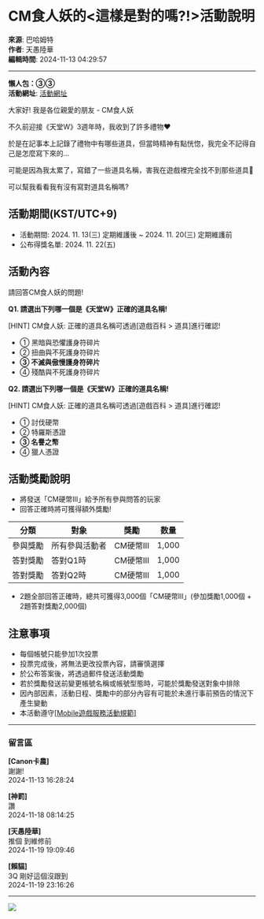 # CM食人妖的<這樣是對的嗎?!>活動說明

**來源**: 巴哈姆特  
**作者**: 天愚陸華  
**編輯時間**: 2024-11-13 04:29:57  

---

**懶人包：③③**  
**活動網址**: [活動網址](https://ref.gamer.com.tw/redir.php?url=https%3A%2F%2Flineagew.plaync.com%2Ftw%2Feventon%2Fboard%2Fevent_notice%2Fview%3FarticleId%3D6733acb87f296c6f44836095)

大家好! 我是各位親愛的朋友 - CM食人妖

不久前迎接《天堂W》3週年時，我收到了許多禮物❤️

於是在記事本上記錄了禮物中有哪些道具，但當時精神有點恍惚，我完全不記得自己是怎麼寫下來的…

可能是因為我太累了，寫錯了一些道具名稱，害我在遊戲裡完全找不到那些道具🥴

可以幫我看看我有沒有寫對道具名稱嗎?

## 活動期間(KST/UTC+9)

- 活動期間: 2024. 11. 13(三) 定期維護後 ~ 2024. 11. 20(三) 定期維護前
- 公布得獎名單: 2024. 11. 22(五)

## 活動內容

請回答CM食人妖的問題!

**Q1. 請選出下列哪一個是《天堂W》正確的道具名稱!**

\[HINT\] CM食人妖: 正確的道具名稱可透過\[遊戲百科 > 道具\]進行確認!

- ① 黑暗與恐懼護身符碎片
- ② 扭曲與不死護身符碎片
- **③ 不滅與傲慢護身符碎片**
- ④ 殘酷與不死護身符碎片

**Q2. 請選出下列哪一個是《天堂W》正確的道具名稱!**

\[HINT\] CM食人妖: 正確的道具名稱可透過\[遊戲百科 > 道具\]進行確認!

- ① 討伐硬幣
- ② 特羅斯憑證
- **③ 名譽之幣**
- ④ 獵人憑證

## 活動獎勵說明

- 將發送「CM硬幣III」給予所有參與問答的玩家
- 回答正確時將可獲得額外獎勵!

| 分類       | 對象                   | 獎勵         | 数量  |
|------------|------------------------|--------------|-------|
| 參與獎勵   | 所有參與活動者       | CM硬幣III    | 1,000 |
| 答對獎勵   | 答對Q1時              | CM硬幣III    | 1,000 |
| 答對獎勵   | 答對Q2時              | CM硬幣III    | 1,000 |

- 2題全部回答正確時，總共可獲得3,000個「CM硬幣III」(參加獎勵1,000個 + 2題答對獎勵2,000個)

## 注意事項

- 每個帳號只能參加1次投票
- 投票完成後，將無法更改投票內容，請審慎選擇
- 於公布答案後，將透過郵件發送活動獎勵
- 若於獎勵發送前變更帳號名稱或帳號型態時，可能於獎勵發送對象中排除
- 因內部因素，活動日程、獎勵中的部分內容有可能於未進行事前預告的情況下產生變動
- 本活動遵守[\[Mobile遊戲服務活動規範\]](https://ref.gamer.com.tw/redir.php?url=https%3A%2F%2Flineagew.plaync.com%2Ftw%2Fboard%2Frules%2Fview%3FarticleId%3D61791c67db974f403f3615af)

---

### 留言區

**[Canon卡農]**  
謝謝!  
2024-11-13 16:28:24  

**[神罰]**  
讚  
2024-11-18 08:14:25  

**[天愚陸華]**  
推個 到維修前  
2024-11-19 19:09:46  

**[賴貓]**  
3Q 剛好這個沒跟到  
2024-11-19 23:16:26  

---

![](https://i2.bahamut.com.tw/mobile/loading.svg)
